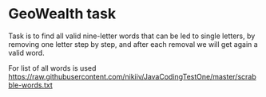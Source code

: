 # GeoWealth task

Task is to find all valid nine-letter words that can be led to
single letters, by removing one letter step by step, and after each removal we will get
again a valid word.

For list of all words is used https://raw.githubusercontent.com/nikiiv/JavaCodingTestOne/master/scrabble-words.txt

